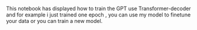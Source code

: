 This notebook has displayed how to train the GPT use Transformer-decoder and for example i just trained one epoch , you can use my model to finetune your data or you can train a new model.
